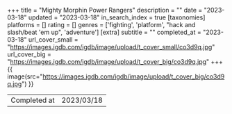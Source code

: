+++
title = "Mighty Morphin Power Rangers"
description = ""
date = "2023-03-18"
updated = "2023-03-18"
in_search_index = true
[taxonomies]
platforms = []
rating = []
genres = ['fighting', 'platform', "hack and slash/beat 'em up", 'adventure']
[extra]
subtitle = ""
completed_at = "2023-03-18"
url_cover_small = "https://images.igdb.com/igdb/image/upload/t_cover_small/co3d9q.jpg"
url_cover_big = "https://images.igdb.com/igdb/image/upload/t_cover_big/co3d9q.jpg"
+++
{{ image(src="https://images.igdb.com/igdb/image/upload/t_cover_big/co3d9q.jpg") }}

|              |            |
| ------------ | ---------- |
| Completed at | 2023/03/18 |

